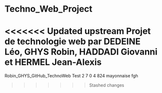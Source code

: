 # Techno_Web_Project
<<<<<<< Updated upstream
Projet de technologie web par DEDEINE Léo, GHYS Robin, HADDADI Giovanni et HERMEL Jean-Alexis
=======
Robin_GHYS_GitHub_TechnoWeb
Test 2 7 0 4 824 mayonnaise
fgh
>>>>>>> Stashed changes
